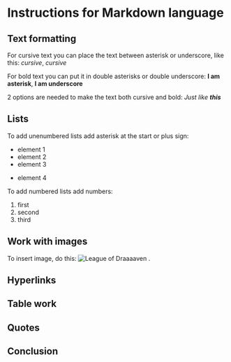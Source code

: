 # Instructions for Markdown language

## Text formatting

For cursive text you can place the text between asterisk or  underscore, like this: *cursive*, _cursive_

For bold text you can put it in double asterisks or double underscore: **I am asterisk**, __I am underscore__

2 options are needed to make the text both cursive and bold:
*Just like __this__*

## Lists

To add unenumbered lists add asterisk at the start or plus sign:
* element 1
* element 2
* element 3
+ element 4

To add numbered lists add numbers:
1. first
2. second
3. third

## Work with images

To insert image, do this:
![League of Draaaaven](202-05-22_00-41-15.png)
.
## Hyperlinks

## Table work

## Quotes

## Conclusion